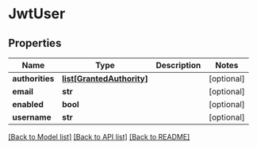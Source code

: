 # JwtUser

## Properties
Name | Type | Description | Notes
------------ | ------------- | ------------- | -------------
**authorities** | [**list[GrantedAuthority]**](GrantedAuthority.md) |  | [optional] 
**email** | **str** |  | [optional] 
**enabled** | **bool** |  | [optional] 
**username** | **str** |  | [optional] 

[[Back to Model list]](../README.md#documentation-for-models) [[Back to API list]](../README.md#documentation-for-api-endpoints) [[Back to README]](../README.md)


